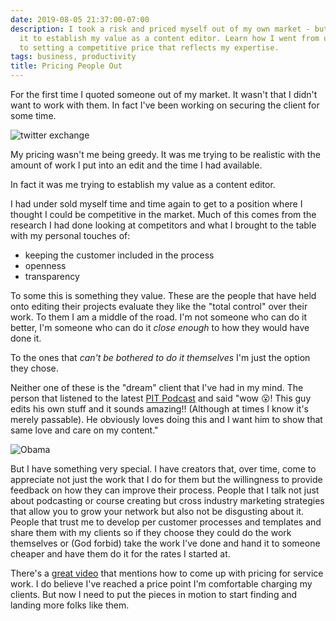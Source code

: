 ```yaml
---
date: 2019-08-05 21:37:00-07:00
description: I took a risk and priced myself out of my own market - but it was worth
  it to establish my value as a content editor. Learn how I went from under-selling
  to setting a competitive price that reflects my expertise.
tags: business, productivity
title: Pricing People Out
---
```


For the first time I quoted someone out of my market. It wasn't that I didn't want to work with them. In fact I've been working on securing the client for some time.

![twitter exchange](https://kjaymiller.s3-us-west-2.amazonaws.com/images/Screen-Shot-2019-08-06-at-10.31.26-AM.png)

My pricing wasn't me being greedy. It was me trying to be realistic with the amount of work I put into an edit and the time I had available.

In fact it was me trying to establish my value as a content editor.

I had under sold myself time and time again to get to a position where I thought I could be competitive in the market. Much of this comes from the research I had done looking at competitors and what I brought to the table with my personal touches of:

- keeping the customer included in the process
- openness
- transparency

To some this is something they value. These are the people that have held onto editing their projects evaluate they like the "total control" over their work. To them I am a middle of the road. I'm not someone who can do it better, I'm someone who can do it _close enough_ to how they would have done it.

To the ones that _can't be bothered to do it themselves_ I'm just the option they chose.

Neither one of these is the "dream" client that I've had in my mind. The person that listened to the latest [PIT Podcast] and said "wow 😮! This guy edits his own stuff and it sounds amazing!! (Although at times I know it's merely passable). He obviously loves doing this and I want him to show that same love and care on my content."

![Obama](https://media1.giphy.com/media/l0Ex4jlxBVvVX38xG/giphy.gif)

But I have something very special. I have creators that, over time, come to appreciate not just the work that I do for them but the willingness to provide feedback on how they can improve their process. People that I talk not just about podcasting or course creating but cross industry marketing strategies that allow you to grow your network but also not be disgusting about it. People that trust me to develop per customer processes and templates and share them with my clients so if they choose they could do the work themselves or (God forbid) take the work I've done and hand it to someone cheaper and have them do it for the rates I started at.

There's a [great video] that mentions how to come up with pricing for service work. I do believe I've reached a price point I'm comfortable charging my clients. But now I need to put the pieces in motion to start finding and landing more folks like them.

[pit podcast]: https://productivityintech.transistor.fm
[great video]: https://www.youtube.com/watch?v=RKXZ7t_RiOE